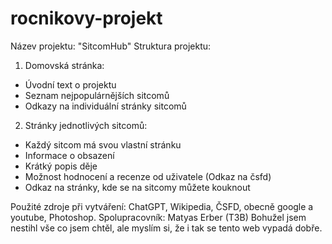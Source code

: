 # rocnikovy-projekt
Název projektu: "SitcomHub" Struktura projektu:

1. Domovská stránka:
- Úvodní text o projektu
- Seznam nejpopulárnějších sitcomů
- Odkazy na individuální stránky sitcomů
2. Stránky jednotlivých sitcomů:
- Každý sitcom má svou vlastní stránku
- Informace o obsazení
- Krátký popis děje
- Možnost hodnocení a recenze od uživatele (Odkaz na čsfd)
- Odkaz na stránky, kde se na sitcomy můžete kouknout

Použité zdroje při vytváření: ChatGPT, Wikipedia, ČSFD, obecně google a youtube, Photoshop. Spolupracovník: Matyas Erber (T3B)
Bohužel jsem nestihl vše co jsem chtěl, ale myslím si, že i tak se tento web vypadá dobře.
